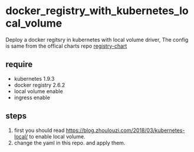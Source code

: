 # docker_registry_with_kubernetes_local_volume
Deploy a docker regitsry in kubernetes with local volume driver, The config is same from the offical charts repo [registry-chart](https://github.com/kubernetes/charts/tree/master/stable/docker-registry)

## require
 - kubernetes 1.9.3
 - docker registry 2.6.2
 - local volume enable
 - ingress enable

## steps
 1. first you should read https://blog.zhoulouzi.com/2018/03/kubernetes-local/ to enable local volume.
 2.  change the yaml in this repo. and apply them.



